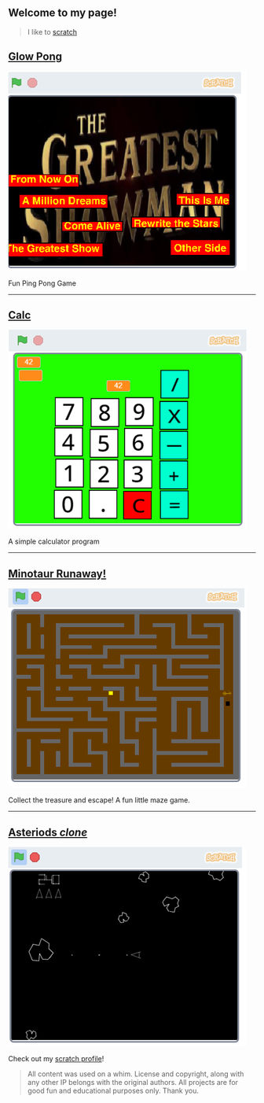 ## Welcome to my page!

> I like to [scratch](https://scratch.mit.edu/)  

## [Glow Pong](games/PingPong.md)
![Ping Pong With A Twist](images/Showman.png)  


Fun Ping Pong Game   

_____  
## [Calc](games/Calculator.md)
![Simple Calculator](images/Calc.png)  

A simple calculator program

_____  
## [Minotaur Runaway!](games/Minotaur.md)
![Minotaur Runaway](images/Maze.png)  

Collect the treasure and escape!
A fun little maze game.  

_____  
## [Asteriods *clone*](games/Asteroids.md)
![Asteroids](images/Asteroids.png)

Check out my [scratch profile](https://scratch.mit.edu/users/LoudMouthComix/)!

> All content was used on a whim. License and copyright, along with any other IP belongs with the original authors. All projects are for good fun and educational purposes only. Thank you.
